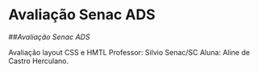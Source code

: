 # Avaliação Senac ADS

##_Avaliação Senac ADS_

Avaliação layout CSS e HMTL Professor: Silvio  Senac/SC Aluna: Aline de Castro Herculano.
